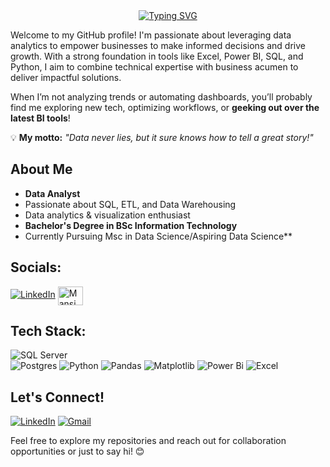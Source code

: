 <div align="center">
  <a href="https://git.io/typing-svg">
    <img src="https://readme-typing-svg.demolab.com?font=Lucida+Console&size=26&pause=1000&color=8CC867&width=435&lines=Hello+there%2C+I'm+Mansi+%F0%9F%91%8B" alt="Typing SVG" />
  </a>
</div>

Welcome to my GitHub profile! I'm passionate about leveraging data analytics to empower businesses to make informed decisions and drive growth. With a strong foundation in tools like Excel, Power BI, SQL, and Python, I aim to combine technical expertise with business acumen to deliver impactful solutions.

When I’m not analyzing trends or automating dashboards, you’ll probably find me exploring new tech, optimizing workflows, or **geeking out over the latest BI tools**! 

💡 **My motto:** *"Data never lies, but it sure knows how to tell a great story!"*

##  About Me

-  **Data Analyst**
-   Passionate about SQL, ETL, and Data Warehousing  
-   Data analytics & visualization enthusiast  
-  **Bachelor's Degree in BSc Information Technology**
-  Currently Pursuing Msc in Data Science/Aspiring Data Science**
  
## Socials:
[![LinkedIn](https://img.shields.io/badge/LinkedIn-%230077B5.svg?logo=linkedin&logoColor=white)](https://www.linkedin.com/in/mansi-auti-17b672282/) <a href="https://www.hackerrank.com/profile/mansiauti27" target="blank">
<img align="center" src="https://raw.githubusercontent.com/rahuldkjain/github-profile-readme-generator/master/src/images/icons/Social/hackerrank.svg"
alt="Mansi Auti" height="30" width="40" /></a>

## Tech Stack:
![SQL Server](https://img.shields.io/badge/-SQL%20Server-CC2927?style=for-the-badge&logo=microsoft-sql-server&logoColor=white)  
![Postgres](https://img.shields.io/badge/postgres-%23316192.svg?style=flat&logo=postgresql&logoColor=white)
![Python](https://img.shields.io/badge/python-3670A0?style=flat&logo=python&logoColor=ffdd54) 
![Pandas](https://img.shields.io/badge/pandas-%23150458.svg?style=flat&logo=pandas&logoColor=white) 
![Matplotlib](https://img.shields.io/badge/Matplotlib-%23ffffff.svg?style=flat&logo=Matplotlib&logoColor=black)
![Power Bi](https://img.shields.io/badge/power_bi-F2C811?style=flat&logo=powerbi&logoColor=black) 
![Excel](https://img.shields.io/badge/-Excel-217346?style=for-the-badge&logo=microsoft-excel&logoColor=white)   

##  Let's Connect!

[![LinkedIn](https://img.shields.io/badge/-LinkedIn-blue?style=for-the-badge&logo=linkedin)](https://www.linkedin.com/in/mansi-auti-17b672282/)   [![Gmail](https://img.shields.io/badge/-Email-red?style=for-the-badge&logo=gmail&logoColor=white)](mailto:mansiauti27@gmail.com)

Feel free to explore my repositories and reach out for collaboration opportunities or just to say hi! 😊
 


